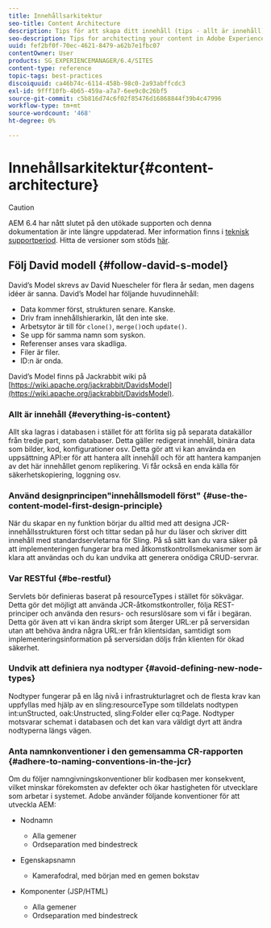```yaml
---
title: Innehållsarkitektur
seo-title: Content Architecture
description: Tips för att skapa ditt innehåll (tips - allt är innehåll)
seo-description: Tips for architecting your content in Adobe Experience Manager (AEM). (hint - everything is content)
uuid: fef2bf0f-70ec-4621-8479-a62b7e1fbc07
contentOwner: User
products: SG_EXPERIENCEMANAGER/6.4/SITES
content-type: reference
topic-tags: best-practices
discoiquuid: ca46b74c-6114-458b-98c0-2a93abffcdc3
exl-id: 9fff10fb-4b65-459a-a7a7-6ee9c0c26bf5
source-git-commit: c5b816d74c6f02f85476d16868844f39b4c47996
workflow-type: tm+mt
source-wordcount: '468'
ht-degree: 0%

---
```


# Innehållsarkitektur{#content-architecture}

>[!CAUTION]
>
>AEM 6.4 har nått slutet på den utökade supporten och denna dokumentation är inte längre uppdaterad. Mer information finns i [teknisk supportperiod](https://helpx.adobe.com/support/programs/eol-matrix.html). Hitta de versioner som stöds [här](https://experienceleague.adobe.com/docs/).

## Följ David modell {#follow-david-s-model}

David’s Model skrevs av David Nuescheler för flera år sedan, men dagens idéer är sanna. David’s Model har följande huvudinnehåll:

* Data kommer först, strukturen senare. Kanske.
* Driv fram innehållshierarkin, låt den inte ske.
* Arbetsytor är till för `clone()`, `merge()`och `update()`.
* Se upp för samma namn som syskon.
* Referenser anses vara skadliga.
* Filer är filer.
* ID:n är onda.

David’s Model finns på Jackrabbit wiki på [https://wiki.apache.org/jackrabbit/DavidsModel](https://wiki.apache.org/jackrabbit/DavidsModel).

### Allt är innehåll {#everything-is-content}

Allt ska lagras i databasen i stället för att förlita sig på separata datakällor från tredje part, som databaser. Detta gäller redigerat innehåll, binära data som bilder, kod, konfigurationer osv. Detta gör att vi kan använda en uppsättning API:er för att hantera allt innehåll och för att hantera kampanjen av det här innehållet genom replikering. Vi får också en enda källa för säkerhetskopiering, loggning osv.

### Använd designprincipen&quot;innehållsmodell först&quot; {#use-the-content-model-first-design-principle}

När du skapar en ny funktion börjar du alltid med att designa JCR-innehållsstrukturen först och tittar sedan på hur du läser och skriver ditt innehåll med standardservletarna för Sling. På så sätt kan du vara säker på att implementeringen fungerar bra med åtkomstkontrollsmekanismer som är klara att användas och du kan undvika att generera onödiga CRUD-servrar.

### Var RESTful {#be-restful}

Servlets bör definieras baserat på resourceTypes i stället för sökvägar. Detta gör det möjligt att använda JCR-åtkomstkontroller, följa REST-principer och använda den resurs- och resurslösare som vi får i begäran. Detta gör även att vi kan ändra skript som återger URL:er på serversidan utan att behöva ändra några URL:er från klientsidan, samtidigt som implementeringsinformation på serversidan döljs från klienten för ökad säkerhet.

### Undvik att definiera nya nodtyper {#avoid-defining-new-node-types}

Nodtyper fungerar på en låg nivå i infrastrukturlagret och de flesta krav kan uppfyllas med hjälp av en sling:resourceType som tilldelats nodtypen int:unStructed, oak:Unstructed, sling:Folder eller cq:Page. Nodtyper motsvarar schemat i databasen och det kan vara väldigt dyrt att ändra nodtyperna längs vägen.

### Anta namnkonventioner i den gemensamma CR-rapporten {#adhere-to-naming-conventions-in-the-jcr}

Om du följer namngivningskonventioner blir kodbasen mer konsekvent, vilket minskar förekomsten av defekter och ökar hastigheten för utvecklare som arbetar i systemet. Adobe använder följande konventioner för att utveckla AEM:

* Nodnamn

   * Alla gemener
   * Ordseparation med bindestreck

* Egenskapsnamn

   * Kamerafodral, med början med en gemen bokstav

* Komponenter (JSP/HTML)

   * Alla gemener
   * Ordseparation med bindestreck
